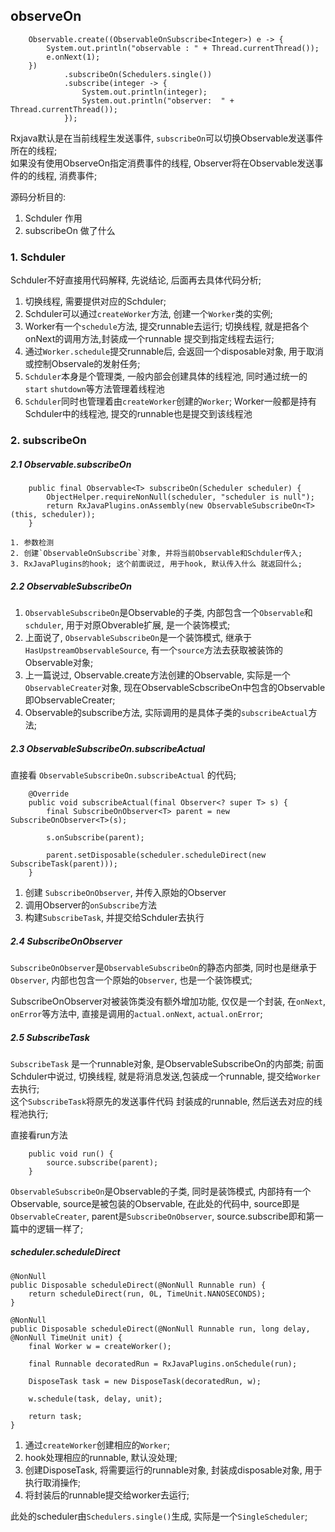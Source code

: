 observeOn 
------

        Observable.create((ObservableOnSubscribe<Integer>) e -> {
            System.out.println("observable : " + Thread.currentThread());
            e.onNext(1);
        })
                .subscribeOn(Schedulers.single())
                .subscribe(integer -> {
                    System.out.println(integer);
                    System.out.println("observer:  " + Thread.currentThread());
                });

Rxjava默认是在当前线程生发送事件, `subscribeOn`可以切换Observable发送事件所在的线程;     
如果没有使用ObserveOn指定消费事件的线程, Observer将在Observable发送事件的的线程, 消费事件;

源码分析目的:    
1. Schduler 作用
2. subscribeOn 做了什么


### 1. Schduler
Schduler不好直接用代码解释, 先说结论, 后面再去具体代码分析;
1. 切换线程, 需要提供对应的Schduler; 
2. Schduler可以通过`createWorker`方法, 创建一个`Worker`类的实例;
3. Worker有一个`schedule`方法, 提交runnable去运行; 切换线程, 就是把各个onNext的调用方法,封装成一个runnable 提交到指定线程去运行;
4. 通过`Worker.schedule`提交runnable后, 会返回一个disposable对象, 用于取消或控制Observale的发射任务;
5. `Schduler`本身是个管理类, 一般内部会创建具体的线程池, 同时通过统一的`start` `shutdown`等方法管理着线程池
6. `Schduler`同时也管理着由`createWorker`创建的`Worker`; Worker一般都是持有Schduler中的线程池, 提交的runnable也是提交到该线程池

### 2. subscribeOn

##### 2.1 Observable.subscribeOn

        public final Observable<T> subscribeOn(Scheduler scheduler) {
            ObjectHelper.requireNonNull(scheduler, "scheduler is null");
            return RxJavaPlugins.onAssembly(new ObservableSubscribeOn<T>(this, scheduler));
        }

    1. 参数检测
    2. 创建`ObservableOnSubscribe`对象, 并将当前Observable和Schduler传入;
    3. RxJavaPlugins的hook; 这个前面说过, 用于hook, 默认传入什么 就返回什么;

##### 2.2 ObservableSubscribeOn

1. `ObservableSubscribeOn`是Observable的子类, 内部包含一个`Observable`和`schduler`, 用于对原Obverable扩展, 是一个装饰模式; 
2. 上面说了, `ObservableSubscribeOn`是一个装饰模式, 继承于`HasUpstreamObservableSource`, 有一个`source`方法去获取被装饰的Observable对象;   
3. 上一篇说过, Observable.create方法创建的Observable, 实际是一个`ObservableCreater`对象, 现在ObservableScbscribeOn中包含的Observable即ObservableCreater;         
4. Observable的subscribe方法, 实际调用的是具体子类的`subscribeActual`方法;       

##### 2.3 ObservableSubscribeOn.subscribeActual
直接看 `ObservableSubscribeOn.subscribeActual` 的代码;     

        @Override
        public void subscribeActual(final Observer<? super T> s) {
            final SubscribeOnObserver<T> parent = new SubscribeOnObserver<T>(s);

            s.onSubscribe(parent);

            parent.setDisposable(scheduler.scheduleDirect(new SubscribeTask(parent)));
        }

1. 创建 `SubscribeOnObserver`, 并传入原始的Observer
2. 调用Observer的`onSubscribe`方法
3. 构建`SubscribeTask`, 并提交给Schduler去执行

##### 2.4 SubscribeOnObserver
`SubscribeOnObserver`是`ObservableSubscribeOn`的静态内部类, 同时也是继承于`Observer`, 内部也包含一个原始的`Observer`, 也是一个装饰模式;      

SubscribeOnObserver对被装饰类没有额外增加功能, 仅仅是一个封装, 在`onNext`, `onError`等方法中, 直接是调用的`actual.onNext`, `actual.onError`;       

##### 2.5 SubscribeTask
`SubscribeTask` 是一个runnable对象, 是ObservableSubscribeOn的内部类; 前面Schduler中说过, 切换线程, 就是将消息发送,包装成一个runnable, 提交给`Worker`去执行;      
这个`SubscribeTask`将原先的发送事件代码 封装成的runnable, 然后送去对应的线程池执行;     

直接看run方法 

        public void run() {
            source.subscribe(parent);
        }

`ObservableSubscribeOn`是Observable的子类, 同时是装饰模式, 内部持有一个Observable, source是被包装的Observable, 在此处的代码中, source即是`ObservableCreater`, parent是`SubscribeOnObserver`, source.subscribe即和第一篇中的逻辑一样了;    

##### scheduler.scheduleDirect

    @NonNull
    public Disposable scheduleDirect(@NonNull Runnable run) {
        return scheduleDirect(run, 0L, TimeUnit.NANOSECONDS);
    }

    @NonNull
    public Disposable scheduleDirect(@NonNull Runnable run, long delay, @NonNull TimeUnit unit) {
        final Worker w = createWorker();

        final Runnable decoratedRun = RxJavaPlugins.onSchedule(run);

        DisposeTask task = new DisposeTask(decoratedRun, w);

        w.schedule(task, delay, unit);

        return task;
    }

1. 通过`createWorker`创建相应的`Worker`;
2. hook处理相应的runnable, 默认没处理;
3. 创建DisposeTask, 将需要运行的runnable对象, 封装成disposable对象, 用于执行取消操作;
4. 将封装后的runnable提交给worker去运行;

此处的scheduler由`Schedulers.single()`生成, 实际是一个`SingleScheduler`;    

